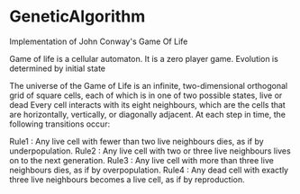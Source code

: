 # GeneticAlgorithm
Implementation of John Conway's Game Of Life

Game of life is a cellular automaton.
It is a zero player game.
Evolution is determined by initial state



The universe of the Game of Life is an infinite, two-dimensional orthogonal grid of square cells, each of which is in one of two possible states, live or dead
Every cell interacts with its eight neighbours, which are the cells that are horizontally, vertically, or diagonally adjacent.
At each step in time, the following transitions occur:


Rule1 : Any live cell with fewer than two live neighbours dies, as if by underpopulation.
Rule2 : Any live cell with two or three live neighbours lives on to the next generation.
Rule3 : Any live cell with more than three live neighbours dies, as if by overpopulation.
Rule4 : Any dead cell with exactly three live neighbours becomes a live cell, as if by reproduction.

